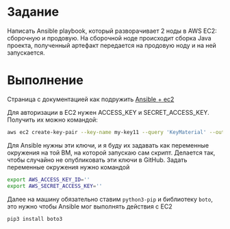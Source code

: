 # Задание

Написать Ansible playbook, который разворачивает 2 ноды в AWS EC2: сборочную и продовую. На сборочной ноде происходит сборка Java проекта, полученный артефакт передается на продовую ноду и на ней запускается.

# Выполнение

Страница с документацией как подружить [Ansible + ec2](https://docs.ansible.com/ansible/2.4/guide_aws.html)

Для авторизации в EC2 нужен ACCESS_KEY и SECRET_ACCESS_KEY. Получить их можно командой:
```bash 
aws ec2 create-key-pair --key-name my-key11 --query 'KeyMaterial' --output text > ~/.ssh/my-key.pem
```

Для Ansible нужны эти ключи, и я буду их задавать как переменные окружения на той ВМ, на которой запускаю сам скрипт. Делается так, чтобы случайно не опубликовать эти ключи в GitHub. Задать переменные окружения нужно командой
```bash
export AWS_ACCESS_KEY_ID=''
export AWS_SECRET_ACCESS_KEY=''
```

Далее на машину обязательно ставим `python3-pip` и библиотеку `boto`, это нужно чтобы Ansible мог выполнять действия с EC2

`pip3 install boto3`